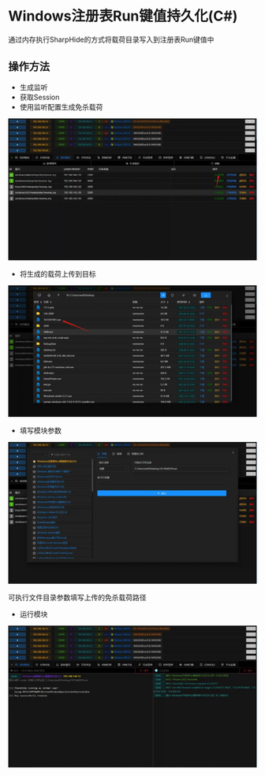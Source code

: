 # Windows注册表Run键值持久化(C#)

通过内存执行SharpHide的方式将载荷目录写入到注册表Run键值中

## 操作方法

+ 生成监听
+ 获取Session
+ 使用监听配置生成免杀载荷

![](img\Persistence_RegistryRunKeys_SharpHide\1.webp)

+ 将生成的载荷上传到目标

![](img\Persistence_RegistryRunKeys_SharpHide\2.webp)

+ 填写模块参数

![](img\Persistence_RegistryRunKeys_SharpHide\3.webp)

可执行文件目录参数填写上传的免杀载荷路径

+ 运行模块

![](img\Persistence_RegistryRunKeys_SharpHide\4.webp)


